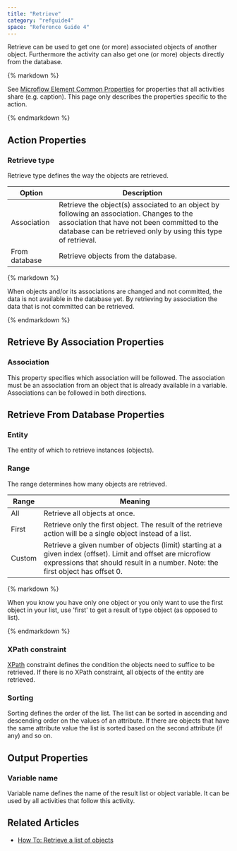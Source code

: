 ```yaml
---
title: "Retrieve"
category: "refguide4"
space: "Reference Guide 4"
---
```

Retrieve can be used to get one (or more) associated objects of another object. Furthermore the activity can also get one (or more) objects directly from the database.

<div class="alert alert-info">{% markdown %}

See [Microflow Element Common Properties](Microflow+Element+Common+Properties) for properties that all activities share (e.g. caption). This page only describes the properties specific to the action.

{% endmarkdown %}</div>

## Action Properties

### Retrieve type

Retrieve type defines the way the objects are retrieved.

| Option | Description |
| --- | --- |
| Association | Retrieve the object(s) associated to an object by following an association. Changes to the association that have not been committed to the database can be retrieved only by using this type of retrieval. |
| From database | Retrieve objects from the database. |

<div class="alert alert-warning">{% markdown %}

When objects and/or its associations are changed and not committed, the data is not available in the database yet. By retrieving by association the data that is not committed can be retrieved.

{% endmarkdown %}</div>

## Retrieve By Association Properties

### Association

This property specifies which association will be followed. The association must be an association from an object that is already available in a variable. Associations can be followed in both directions.

## Retrieve From Database Properties

### Entity

The entity of which to retrieve instances (objects).

### Range

The range determines how many objects are retrieved.

| Range | Meaning |
| --- | --- |
| All | Retrieve all objects at once. |
| First | Retrieve only the first object. The result of the retrieve action will be a single object instead of a list. |
| Custom | Retrieve a given number of objects (limit) starting at a given index (offset). Limit and offset are microflow expressions that should result in a number. Note: the first object has offset 0. |

<div class="alert alert-warning">{% markdown %}

When you know you have only one object or you only want to use the first object in your list, use 'first' to get a result of type object (as opposed to list).

{% endmarkdown %}</div>

### XPath constraint

[XPath](XPath) constraint defines the condition the objects need to suffice to be retrieved. If there is no XPath constraint, all objects of the entity are retrieved.

### Sorting

Sorting defines the order of the list. The list can be sorted in ascending and descending order on the values of an attribute. If there are objects that have the same attribute value the list is sorted based on the second attribute (if any) and so on.

## Output Properties

### Variable name

Variable name defines the name of the result list or object variable. It can be used by all activities that follow this activity.

## Related Articles

*   [How To: Retrieve a list of objects](https://world.mendix.com/display/howto25/Retrieve+a+list+of+objects)